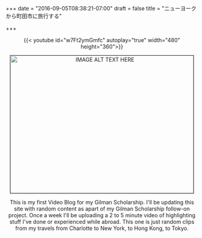 +++
date = "2016-09-05T08:38:21-07:00"
draft = false
title = "ニューヨークから町田市に旅行する"

+++

<center>

{{< youtube id="w7Ft2ymGmfc" autoplay="true" width="480" height="360">}}


<a href="http://www.youtube.com/watch?feature=player_embedded&v=CkC0iKbhz78" target="_blank"><img src="http://img.youtube.com/vi/CkC0iKbhz78/0.jpg" 
alt="IMAGE ALT TEXT HERE" width="480" height="360" border="1" /></a>

This is my first Video Blog for my Gilman Scholarship. I'll be updating this site with random content as apart of my Gilman Scholarship follow-on project. Once a week I'll be uploading a 2 to 5 minute video of highlighting stuff I've done or experienced while abroad. This one is just random clips from my travels from Charlotte to New York, to Hong Kong, to Tokyo. 

<br><br>
</center>


<br />


